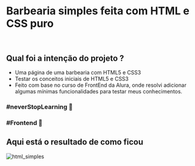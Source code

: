 # Barbearia simples feita com HTML e CSS puro <br> <br>

## Qual foi a intenção do projeto ?
  + Uma página de uma barbearia com HTML5 e CSS3 
  + Testar os conceitos iniciais de HTML5 e CSS3
  + Feito com base no curso de FrontEnd da Alura, onde resolvi adicionar algumas mínimas funcionalidades para testar meus conhecimentos.<br>

### #neverStopLearning 🚀
### #Frontend 🚀

## Aqui está o resultado de como ficou

![html_simples](https://user-images.githubusercontent.com/51720161/136646667-a8959373-efea-431d-af1f-580cb9bc4caf.gif)
